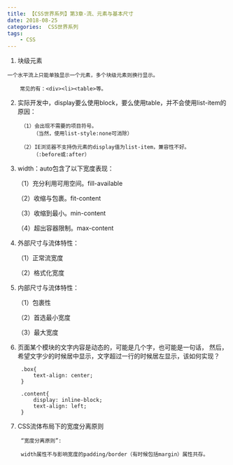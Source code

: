 ```yaml
---
title: 【CSS世界系列】第3章-流、元素与基本尺寸
date: 2018-08-25
categories:  CSS世界系列
tags:
    - CSS
---
```

1. 块级元素

<!--more-->

    一个水平流上只能单独显示一个元素，多个块级元素则换行显示。

        常见的有：<div><li><table>等。
    
2. 实际开发中，display要么使用block，要么使用table，并不会使用list-item的原因：

        （1）会出现不需要的项目符号。
            （当然，使用list-style:none可消除）

        （2）IE浏览器不支持伪元素的display值为list-item，兼容性不好。
            （:before或:after）
        
3. width：auto包含了以下宽度表现：

    （1）充分利用可用空间。fill-available

    （2）收缩与包裹。fit-content

    （3）收缩到最小。min-content

    （4）超出容器限制。max-content

4. 外部尺寸与流体特性：

    （1）正常流宽度

    （2）格式化宽度


5. 内部尺寸与流体特性：

    （1）包裹性

    （2）首选最小宽度

    （3）最大宽度

6. 页面某个模块的文字内容是动态的，可能是几个字，也可能是一句话，
然后，希望文字少的时候居中显示，文字超过一行的时候居左显示，该如何实现？

        .box{
            text-align: center;
        }

        .content{
            display: inline-block;
            text-align: left;
        }

7. CSS流体布局下的宽度分离原则

        “宽度分离原则”: 
        
        width属性不与影响宽度的padding/border（有时候包括margin）属性共存。
